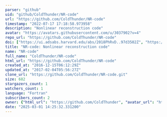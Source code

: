 ```yaml
---
parser: "github"
uid: "github/ColdThunder/NR-code"
url: "https://github.com/ColdThunder/NR-code"
timestamp: "2022-07-17 17:18:58.973958"
description: "Nonlinear reconstruction code"
avatar: "https://avatars.githubusercontent.com/u/3037902?v=4"
repo_url: "https://github.com/ColdThunder/NR-code"
doi: ["https://ui.adsabs.harvard.edu/abs/2018PhRvD..97d3502Z", "https://ui.adsabs.harvard.edu/abs/2018ascl.soft04015Y/abstract"]
title: "NR-code: Nonlinear reconstruction code"
name: "NR-code"
full_name: "ColdThunder/NR-code"
html_url: "https://github.com/ColdThunder/NR-code"
created_at: "2016-12-15T06:12:29Z"
updated_at: "2017-02-04T05:56:27Z"
clone_url: "https://github.com/ColdThunder/NR-code.git"
size: 682
stargazers_count: 1
watchers_count: 1
language: "Fortran"
subscribers_count: 2
owner: {"html_url": "https://github.com/ColdThunder", "avatar_url": "https://avatars.githubusercontent.com/u/3037902?v=4", "login": "ColdThunder", "type": "User"}
date: "2025-03-01 14:25:32.331200"
---
```

